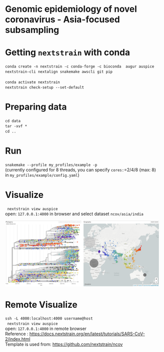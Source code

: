 # Genomic epidemiology of novel coronavirus - Asia-focused subsampling
# Getting ` nextstrain ` with conda
` conda create -n nextstrain -c conda-forge -c bioconda 
augur auspice nextstrain-cli nextalign snakemake awscli git pip ` \
 \
` conda activate nextstrain ` \
` nextstrain check-setup --set-default `
# Preparing data
` cd data ` \
` tar -xvf * ` \
` cd .. ` 
# Run 
` snakemake --profile my_profiles/example -p ` \
 (currently configured for 8 threads, you can specify `cores:`=2/4/8 (max: 8) in `my_profiles/example/config.yaml`)
# Visualize
` nextstrain view auspice` \
open: ` 127.0.0.1:4000 ` in browser and select dataset `ncov/asia/india`

![alt text](https://github.com/Ghanshyamchandra74/ncov_Asia/blob/main/scr.png?raw=true)


# Remote Visualize
` ssh -L 4000:localhost:4000 username@host ` \
` nextstrain view auspice` \
open: ` 127.0.0.1:4000 ` in remote browser \
 Reference : https://docs.nextstrain.org/en/latest/tutorials/SARS-CoV-2/index.html \
 Template is used from: https://github.com/nextstrain/ncov
